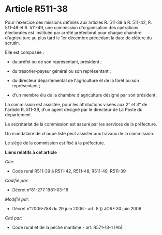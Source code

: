 # Article R511-38

Pour l'exercice des missions définies aux articles R. 511-39 à R. 511-42, R. 511-48 et R. 511-49, une commission
d'organisation des opérations électorales est instituée par arrêté préfectoral pour chaque chambre d'agriculture au plus tard
le 1er décembre précédant la date de clôture du scrutin.

Elle est composée :

- du préfet ou de son représentant, président ;

- du trésorier-payeur général ou son représentant ;

- du directeur départemental de l'agriculture et de la forêt ou son représentant ;

- d'un membre élu de la chambre d'agriculture désigné par son président.

La commission est assistée, pour les attributions visées aux 2° et 3° de l'article R. 511-39, d'un agent désigné par le
directeur de La Poste du département.

Le secrétariat de la commission est assuré par les services de la préfecture.

Un mandataire de chaque liste peut assister aux travaux de la commission.

Le siège de la commission est fixé à la préfecture.

**Liens relatifs à cet article**

_Cite_:

  - Code rural R511-39 à R511-42, R511-48, R511-49, R511-39

_Codifié par_:

  - Décret n°81-277 1981-03-18

_Modifié par_:

  - Décret n°2006-758 du 29 juin 2006 - art. 8 () JORF 30 juin 2006

_Cité par_:

  - Code rural et de la pêche maritime - art. R571-13-1 (Ab)
